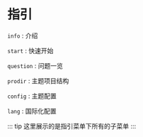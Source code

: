 # 指引

`info` : 介绍

`start` : 快速开始

`question` : 问题一览

`prodir` : 主题项目结构

`config` : 主题配置

`lang` : 国际化配置

::: tip
这里展示的是指引菜单下所有的子菜单
:::